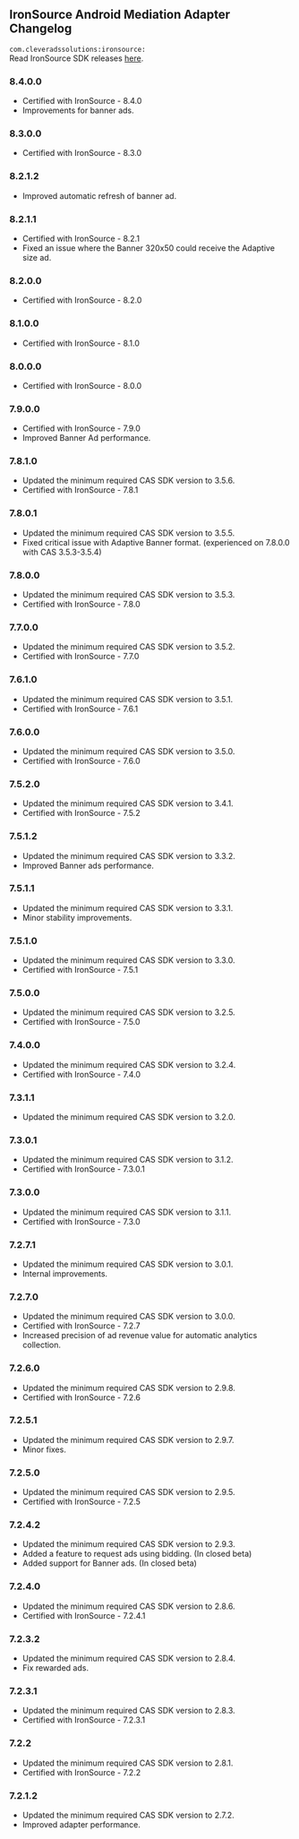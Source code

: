 ## IronSource Android Mediation Adapter Changelog
`com.cleveradssolutions:ironsource:`  
Read IronSource SDK releases [here](https://developers.ironsrc.com/ironsource-mobile/android/sdk-change-log/).

### 8.4.0.0
- Certified with IronSource - 8.4.0
- Improvements for banner ads.

### 8.3.0.0
- Certified with IronSource - 8.3.0

### 8.2.1.2
- Improved automatic refresh of banner ad.

### 8.2.1.1
- Certified with IronSource - 8.2.1
- Fixed an issue where the Banner 320x50 could receive the Adaptive size ad.

### 8.2.0.0
- Certified with IronSource - 8.2.0

### 8.1.0.0
- Certified with IronSource - 8.1.0

### 8.0.0.0
- Certified with IronSource - 8.0.0

### 7.9.0.0
- Certified with IronSource - 7.9.0
- Improved Banner Ad performance.

### 7.8.1.0
- Updated the minimum required CAS SDK version to 3.5.6.
- Certified with IronSource - 7.8.1

### 7.8.0.1
- Updated the minimum required CAS SDK version to 3.5.5.
- Fixed critical issue with Adaptive Banner format. (experienced on 7.8.0.0 with CAS 3.5.3-3.5.4)

### 7.8.0.0
- Updated the minimum required CAS SDK version to 3.5.3.
- Certified with IronSource - 7.8.0

### 7.7.0.0
- Updated the minimum required CAS SDK version to 3.5.2.
- Certified with IronSource - 7.7.0

### 7.6.1.0
- Updated the minimum required CAS SDK version to 3.5.1.
- Certified with IronSource - 7.6.1

### 7.6.0.0
- Updated the minimum required CAS SDK version to 3.5.0.
- Certified with IronSource - 7.6.0

### 7.5.2.0
- Updated the minimum required CAS SDK version to 3.4.1.
- Certified with IronSource - 7.5.2

### 7.5.1.2
- Updated the minimum required CAS SDK version to 3.3.2.
- Improved Banner ads performance.

### 7.5.1.1
- Updated the minimum required CAS SDK version to 3.3.1.
- Minor stability improvements.

### 7.5.1.0
- Updated the minimum required CAS SDK version to 3.3.0.
- Certified with IronSource - 7.5.1

### 7.5.0.0
- Updated the minimum required CAS SDK version to 3.2.5.
- Certified with IronSource - 7.5.0

### 7.4.0.0
- Updated the minimum required CAS SDK version to 3.2.4.
- Certified with IronSource - 7.4.0

### 7.3.1.1
- Updated the minimum required CAS SDK version to 3.2.0.

### 7.3.0.1
- Updated the minimum required CAS SDK version to 3.1.2.
- Certified with IronSource - 7.3.0.1

### 7.3.0.0
- Updated the minimum required CAS SDK version to 3.1.1.
- Certified with IronSource - 7.3.0

### 7.2.7.1
- Updated the minimum required CAS SDK version to 3.0.1.
- Internal improvements.

### 7.2.7.0
- Updated the minimum required CAS SDK version to 3.0.0.
- Certified with IronSource - 7.2.7
- Increased precision of ad revenue value for automatic analytics collection.

### 7.2.6.0
- Updated the minimum required CAS SDK version to 2.9.8.
- Certified with IronSource - 7.2.6

### 7.2.5.1
- Updated the minimum required CAS SDK version to 2.9.7.
- Minor fixes.

### 7.2.5.0
- Updated the minimum required CAS SDK version to 2.9.5.
- Certified with IronSource - 7.2.5

### 7.2.4.2
- Updated the minimum required CAS SDK version to 2.9.3.
- Added a feature to request ads using bidding. (In closed beta)
- Added support for Banner ads. (In closed beta)

### 7.2.4.0
- Updated the minimum required CAS SDK version to 2.8.6.
- Certified with IronSource - 7.2.4.1

### 7.2.3.2
- Updated the minimum required CAS SDK version to 2.8.4.
- Fix rewarded ads.

### 7.2.3.1
- Updated the minimum required CAS SDK version to 2.8.3.
- Certified with IronSource - 7.2.3.1

### 7.2.2
- Updated the minimum required CAS SDK version to 2.8.1.
- Certified with IronSource - 7.2.2

### 7.2.1.2
- Updated the minimum required CAS SDK version to 2.7.2.
- Improved adapter performance.